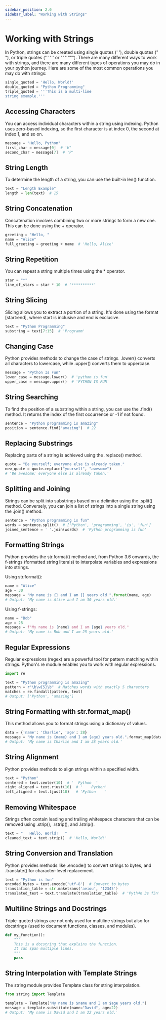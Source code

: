 ```yaml
---
sidebar_position: 2.0
sidebar_label: "Working with Strings"
---
```


# Working with Strings

In Python, strings can be created using single quotes (' '), double quotes (" "), or triple quotes (''' ''' or """ """). There are many different ways to work with strings, and there are many different types of operations you may do in your python journey. Here are some of the most common operations you may do with strings:

```python
single_quoted = 'Hello, World!'
double_quoted = "Python Programming"
triple_quoted = '''This is a multi-line
string example.'''
```

## Accessing Characters

You can access individual characters within a string using indexing. Python uses zero-based indexing, so the first character is at index 0, the second at index 1, and so on.

```python
message = "Hello, Python"
first_char = message[0]  # 'H'
second_char = message[7]  # 'P'
```

## String Length

To determine the length of a string, you can use the built-in len() function.

```python
text = "Length Example"
length = len(text)  # 15
```

## String Concatenation

Concatenation involves combining two or more strings to form a new one. This can be done using the + operator.

```python
greeting = "Hello, "
name = "Alice"
full_greeting = greeting + name  # 'Hello, Alice'
```

## String Repetition

You can repeat a string multiple times using the * operator.

```python
star = "*"
line_of_stars = star * 10  # '**********'
```

## String Slicing

Slicing allows you to extract a portion of a string. It's done using the format [start:end], where start is inclusive and end is exclusive.

```python
text = "Python Programming"
substring = text[7:15]  # 'Programm'
```

## Changing Case

Python provides methods to change the case of strings. .lower() converts all characters to lowercase, while .upper() converts them to uppercase.

```python
message = "Python Is Fun"
lower_case = message.lower()  # 'python is fun'
upper_case = message.upper()  # 'PYTHON IS FUN'
```

## String Searching

To find the position of a substring within a string, you can use the .find() method. It returns the index of the first occurrence or -1 if not found.

```python
sentence = "Python programming is amazing"
position = sentence.find("amazing")  # 22
```

## Replacing Substrings

Replacing parts of a string is achieved using the .replace() method.

```python
quote = "Be yourself; everyone else is already taken."
new_quote = quote.replace("yourself", "awesome")  
# 'Be awesome; everyone else is already taken.'
```

## Splitting and Joining

Strings can be split into substrings based on a delimiter using the .split() method. Conversely, you can join a list of strings into a single string using the .join() method.

```python
sentence = "Python programming is fun"
words = sentence.split()  # ['Python', 'programming', 'is', 'fun']
joined_sentence = ' '.join(words)  # 'Python programming is fun'
```

## Formatting Strings

Python provides the str.format() method and, from Python 3.6 onwards, the f-strings (formatted string literals) to interpolate variables and expressions into strings.

Using str.format():

```python
name = "Alice"
age = 30
message = "My name is {} and I am {} years old.".format(name, age)
# Output: 'My name is Alice and I am 30 years old.'
```

Using f-strings:

```python
name = "Bob"
age = 25
message = f"My name is {name} and I am {age} years old."
# Output: 'My name is Bob and I am 25 years old.'
```

## Regular Expressions

Regular expressions (regex) are a powerful tool for pattern matching within strings. Python's re module enables you to work with regular expressions.

```python
import re

text = "Python programming is amazing"
pattern = r"\b\w{5}\b"  # Matches words with exactly 5 characters
matches = re.findall(pattern, text)
# Output: ['Python', 'amazing']
```

## String Formatting with str.format_map()

This method allows you to format strings using a dictionary of values.

```python
data = {'name': 'Charlie', 'age': 28}
message = "My name is {name} and I am {age} years old.".format_map(data)
# Output: 'My name is Charlie and I am 28 years old.'
```

## String Alignment

Python provides methods to align strings within a specified width.

```python
text = "Python"
centered = text.center(10)  # '  Python  '
right_aligned = text.rjust(10)  # '    Python'
left_aligned = text.ljust(10)   # 'Python    '
```

## Removing Whitespace

Strings often contain leading and trailing whitespace characters that can be removed using .strip(), .rstrip(), and .lstrip().

```python
text = "   Hello, World!   "
cleaned_text = text.strip()  # 'Hello, World!'
```

## String Conversion and Translation

Python provides methods like .encode() to convert strings to bytes, and .translate() for character-level replacement.

```python
text = "Python is fun"
encoded_bytes = text.encode('utf-8')  # Convert to bytes
translation_table = str.maketrans('aeiou', '12345')
translated_text = text.translate(translation_table)  # 'Pyth4n 3s f5n'
```

## Multiline Strings and Docstrings

Triple-quoted strings are not only used for multiline strings but also for docstrings (used to document functions, classes, and modules).

```python
def my_function():
    """
    This is a docstring that explains the function.
    It can span multiple lines.
    """
    pass
```

## String Interpolation with Template Strings

The string module provides Template class for string interpolation.

```python
from string import Template

template = Template("My name is $name and I am $age years old.")
message = template.substitute(name="David", age=22)
# Output: 'My name is David and I am 22 years old.'
```